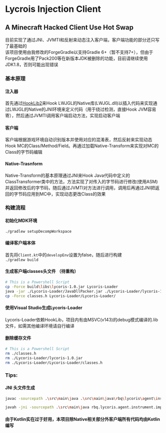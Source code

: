 # Lycrois Injection Client
## A Minecraft Hacked Client Use Hot Swap

目前实现了通过JNI、JVMTI和反射来动态注入客户端，客户端功能的部分还只写了最基础的  
该项目使用由我修改的ForgeGradle以支持Gradle 6+（暂不支持7+），但由于ForgeGradle用了Pack200等在新版本JDK被删除的功能，目前请继续使用JDK1.8，否则可能出现错误

### 基本原理

#### 注入器
首先通过[HookLib2](https://github.com/HoShiMin/HookLib)来Hook LWJGL的Native库(LWJGL.dll)以插入代码来实现通过LWJGL的Native的JNI环境来定义代码（用于绕过检测，直接Hook JVM容易寄），然后通过JVMTI调用客户端启动方法，实现启动客户端

#### 客户端
客户端根据游戏环境自动识别版本并使用对应的混淆表，然后反射来实现动态Hook MC的Class/Method/Field。再通过加载Native-Transform来实现对MC的Class的字节码编辑

#### Native-Trasnform
Native-Transform的基本原理通过JNI来Hook Java代码中定义的ClassTransformer类中的方法，方法实现了对传入的字节码进行修改(使用ASM)并返回修改后的字节码，随后通过JVMTI对方法进行调用，调用后再通过JNI把返回的字节码应用到MC中，实现动态更改Class的效果

### 构建流程
#### 初始化MDK环境
```./gradlew setupDecompWorkspace```
#### 编译客户端本体
首先将`Client.kt`中的`developEnv`设置为false，随后进行构建  
```./gradlew build```
#### 生成客户端classes头文件 （待重构）
```sh
# This is a Powershell Script
cp -Force build\libs\lycoris-1.0.jar Lycoris-Loader
java -jar ./Lycoris-Loader/JavaDllPacker.jar ./Lycoris-Loader/lycoris-1.0.jar
cp -Force classes.h Lycoris-Loader/Lycoris-Loader/
```
#### 使用Visual Studio生成Lycoris-Loader
Lycoris-Loader依赖HookLib，项目内有由MSVC(v143)的debug模式编译的.lib文件，如需其他编译环境请自行编译
#### 删除缓存文件
```sh
# This is a Powershell Script
rm ./classes.h
rm ./Lycoris-Loader/lycoris-1.0.jar
rm ./Lycoris-Loader/Lycoris-Loader/classes.h
```

### Tips:
#### JNI 头文件生成
```sh
javac -sourcepath .\src\main\java .\src\main\java\rbq\lycoris\agent\instrument\impl\InstrumentationImpl.java
```
```sh
javah -jni -sourcepath .\src\main\java rbq.lycoris.agent.instrument.impl.InstrumentationImpl
```

#### 由于Kotlin实在过于好用，本项目除Native相关部分外客户端所有代码均由Kotlin编写